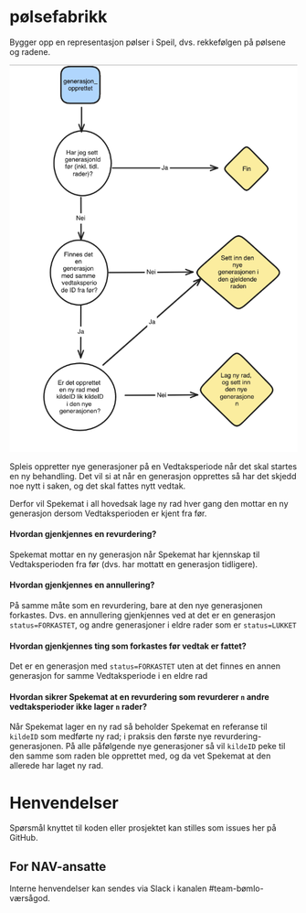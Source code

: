pølsefabrikk
============

Bygger opp en representasjon pølser i Speil, dvs. 
rekkefølgen på pølsene og radene.

![håndtering av generasjon_opprettet](docs/flyt.png)

Spleis oppretter nye generasjoner på en Vedtaksperiode når det skal startes en ny behandling.
Det vil si at når en generasjon opprettes så har det skjedd noe nytt i saken, og det skal fattes nytt vedtak.

Derfor vil Spekemat i all hovedsak lage ny rad hver gang den mottar en ny generasjon dersom
Vedtaksperioden er kjent fra før.

#### Hvordan gjenkjennes en revurdering?

Spekemat mottar en ny generasjon når Spekemat har kjennskap til Vedtaksperioden fra før (dvs. har mottatt en generasjon tidligere).

#### Hvordan gjenkjennes en annullering?

På samme måte som en revurdering, bare at den nye generasjonen forkastes. Dvs. en annullering
gjenkjennes ved at det er en generasjon `status=FORKASTET`, og andre generasjoner i eldre rader som er `status=LUKKET` 

#### Hvordan gjenkjennes ting som forkastes før vedtak er fattet?

Det er en generasjon med `status=FORKASTET` uten at det finnes en annen generasjon for samme Vedtaksperiode i en eldre rad

#### Hvordan sikrer Spekemat at en revurdering som revurderer `n` andre vedtaksperioder ikke lager `n` rader?

Når Spekemat lager en ny rad så beholder Spekemat en referanse til `kildeID` som medførte ny rad; i praksis den første
nye revurdering-generasjonen. På alle påfølgende nye generasjoner så vil `kildeID` peke til den samme som raden ble opprettet med,
og da vet Spekemat at den allerede har laget ny rad.

# Henvendelser
Spørsmål knyttet til koden eller prosjektet kan stilles som issues her på GitHub.

## For NAV-ansatte
Interne henvendelser kan sendes via Slack i kanalen #team-bømlo-værsågod.
